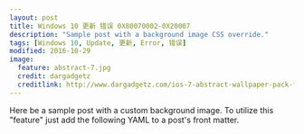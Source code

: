 ```yaml
---
layout: post
title: Windows 10 更新 错误 0X80070002-0X20007
description: "Sample post with a background image CSS override."
tags: [Windows 10, Update, 更新, Error, 错误]
modified: 2016-10-29
image:
  feature: abstract-7.jpg
  credit: dargadgetz
  creditlink: http://www.dargadgetz.com/ios-7-abstract-wallpaper-pack-for-iphone-5-and-ipod-touch-retina/
---
```


Here be a sample post with a custom background image. To utilize this "feature" just add the following YAML to a post's front matter.